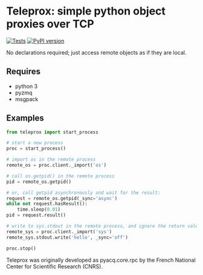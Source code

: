 # Teleprox: simple python object proxies over TCP

[![Tests](https://github.com/campagnola/teleprox/actions/workflows/test.yml/badge.svg)](https://github.com/campagnola/teleprox/actions)
[![PyPI version](https://badge.fury.io/py/teleprox.svg)](https://badge.fury.io/py/teleprox)

No declarations required; just access remote objects as if they are local.

Requires
--------

- python 3
- pyzmq
- msgpack



Examples
--------

```python
from teleprox import start_process

# start a new process
proc = start_process()

# import os in the remote process
remote_os = proc.client._import('os')

# call os.getpid() in the remote process
pid = remote_os.getpid()

# or, call getpid asynchronously and wait for the result:
request = remote_os.getpid(_sync='async')
while not request.hasResult():
    time.sleep(0.01)
pid = request.result()

# write to sys.stdout in the remote process, and ignore the return value
remote_sys = proc.client._import('sys')
remote_sys.stdout.write('hello', _sync='off')

proc.stop()
```

Teleprox was originally developed as pyacq.core.rpc by the French National Center for Scientific Research (CNRS).






